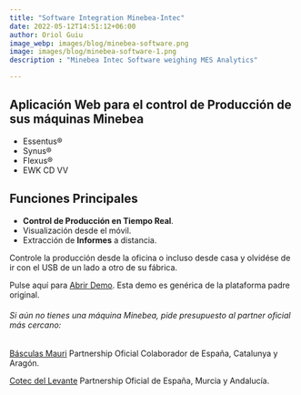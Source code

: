 ```yaml
---
title: "Software Integration Minebea-Intec"
date: 2022-05-12T14:51:12+06:00
author: Oriol Guiu
image_webp: images/blog/minebea-software.png
image: images/blog/minebea-software-1.png
description : "Minebea Intec Software weighing MES Analytics"

---
```


## Aplicación Web para el control de Producción de sus máquinas Minebea

- Essentus®
- Synus®
- Flexus® 
- EWK CD VV

## Funciones Principales 
- **Control de Producción en Tiempo Real**.
- Visualización desde el móvil.
- Extracción de **Informes** a distancia.

Controle la producción desde la oficina o incluso desde casa y olvidése de ir con el USB de un lado a otro de su fábrica.


Pulse aquí para <a href="https://play.grafana.org/d/qD-rVv6Mz/6-state-timeline-and-status-history" target="_blank">Abrir Demo</a>. Esta demo es genérica de la plataforma padre original.

###### Si aún no tienes una máquina Minebea, pide presupuesto al partner oficial más cercano:

<a href="https://www.bmauri.com" target="_blank">Básculas Mauri</a> Partnership Oficial Colaborador de España, Catalunya y Aragón.

<a href="https://www.cotecdellevante.com" target="_blank">Cotec del Levante</a> Partnership Oficial de España, Murcia y Andalucía.
